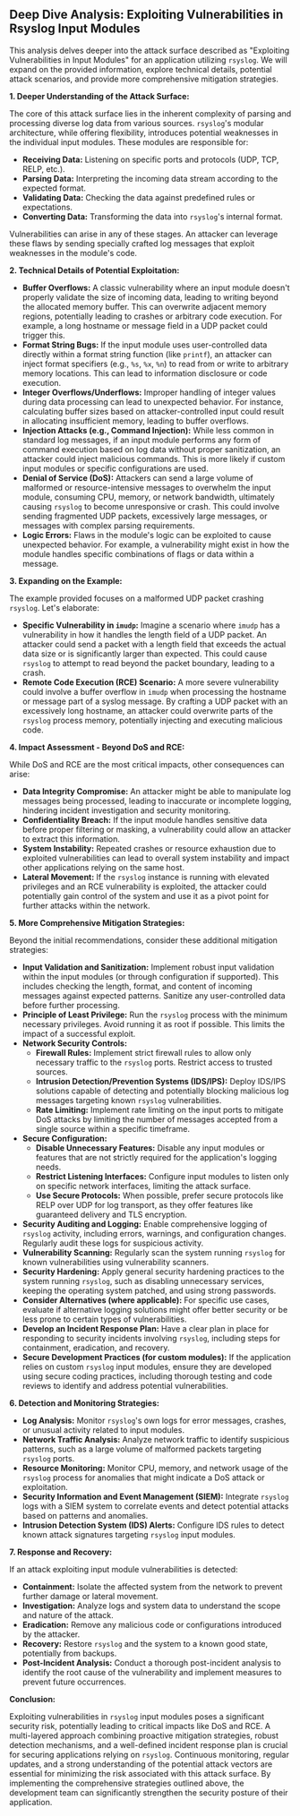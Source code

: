## Deep Dive Analysis: Exploiting Vulnerabilities in Rsyslog Input Modules

This analysis delves deeper into the attack surface described as "Exploiting Vulnerabilities in Input Modules" for an application utilizing `rsyslog`. We will expand on the provided information, explore technical details, potential attack scenarios, and provide more comprehensive mitigation strategies.

**1. Deeper Understanding of the Attack Surface:**

The core of this attack surface lies in the inherent complexity of parsing and processing diverse log data from various sources. `rsyslog`'s modular architecture, while offering flexibility, introduces potential weaknesses in the individual input modules. These modules are responsible for:

* **Receiving Data:** Listening on specific ports and protocols (UDP, TCP, RELP, etc.).
* **Parsing Data:** Interpreting the incoming data stream according to the expected format.
* **Validating Data:** Checking the data against predefined rules or expectations.
* **Converting Data:** Transforming the data into `rsyslog`'s internal format.

Vulnerabilities can arise in any of these stages. An attacker can leverage these flaws by sending specially crafted log messages that exploit weaknesses in the module's code.

**2. Technical Details of Potential Exploitation:**

* **Buffer Overflows:**  A classic vulnerability where an input module doesn't properly validate the size of incoming data, leading to writing beyond the allocated memory buffer. This can overwrite adjacent memory regions, potentially leading to crashes or arbitrary code execution. For example, a long hostname or message field in a UDP packet could trigger this.
* **Format String Bugs:** If the input module uses user-controlled data directly within a format string function (like `printf`), an attacker can inject format specifiers (e.g., `%s`, `%x`, `%n`) to read from or write to arbitrary memory locations. This can lead to information disclosure or code execution.
* **Integer Overflows/Underflows:**  Improper handling of integer values during data processing can lead to unexpected behavior. For instance, calculating buffer sizes based on attacker-controlled input could result in allocating insufficient memory, leading to buffer overflows.
* **Injection Attacks (e.g., Command Injection):** While less common in standard log messages, if an input module performs any form of command execution based on log data without proper sanitization, an attacker could inject malicious commands. This is more likely if custom input modules or specific configurations are used.
* **Denial of Service (DoS):**  Attackers can send a large volume of malformed or resource-intensive messages to overwhelm the input module, consuming CPU, memory, or network bandwidth, ultimately causing `rsyslog` to become unresponsive or crash. This could involve sending fragmented UDP packets, excessively large messages, or messages with complex parsing requirements.
* **Logic Errors:** Flaws in the module's logic can be exploited to cause unexpected behavior. For example, a vulnerability might exist in how the module handles specific combinations of flags or data within a message.

**3. Expanding on the Example:**

The example provided focuses on a malformed UDP packet crashing `rsyslog`. Let's elaborate:

* **Specific Vulnerability in `imudp`:**  Imagine a scenario where `imudp` has a vulnerability in how it handles the length field of a UDP packet. An attacker could send a packet with a length field that exceeds the actual data size or is significantly larger than expected. This could cause `rsyslog` to attempt to read beyond the packet boundary, leading to a crash.
* **Remote Code Execution (RCE) Scenario:**  A more severe vulnerability could involve a buffer overflow in `imudp` when processing the hostname or message part of a syslog message. By crafting a UDP packet with an excessively long hostname, an attacker could overwrite parts of the `rsyslog` process memory, potentially injecting and executing malicious code.

**4. Impact Assessment - Beyond DoS and RCE:**

While DoS and RCE are the most critical impacts, other consequences can arise:

* **Data Integrity Compromise:** An attacker might be able to manipulate log messages being processed, leading to inaccurate or incomplete logging, hindering incident investigation and security monitoring.
* **Confidentiality Breach:** If the input module handles sensitive data before proper filtering or masking, a vulnerability could allow an attacker to extract this information.
* **System Instability:** Repeated crashes or resource exhaustion due to exploited vulnerabilities can lead to overall system instability and impact other applications relying on the same host.
* **Lateral Movement:** If the `rsyslog` instance is running with elevated privileges and an RCE vulnerability is exploited, the attacker could potentially gain control of the system and use it as a pivot point for further attacks within the network.

**5. More Comprehensive Mitigation Strategies:**

Beyond the initial recommendations, consider these additional mitigation strategies:

* **Input Validation and Sanitization:** Implement robust input validation within the input modules (or through configuration if supported). This includes checking the length, format, and content of incoming messages against expected patterns. Sanitize any user-controlled data before further processing.
* **Principle of Least Privilege:** Run the `rsyslog` process with the minimum necessary privileges. Avoid running it as root if possible. This limits the impact of a successful exploit.
* **Network Security Controls:**
    * **Firewall Rules:** Implement strict firewall rules to allow only necessary traffic to the `rsyslog` ports. Restrict access to trusted sources.
    * **Intrusion Detection/Prevention Systems (IDS/IPS):** Deploy IDS/IPS solutions capable of detecting and potentially blocking malicious log messages targeting known `rsyslog` vulnerabilities.
    * **Rate Limiting:** Implement rate limiting on the input ports to mitigate DoS attacks by limiting the number of messages accepted from a single source within a specific timeframe.
* **Secure Configuration:**
    * **Disable Unnecessary Features:** Disable any input modules or features that are not strictly required for the application's logging needs.
    * **Restrict Listening Interfaces:** Configure input modules to listen only on specific network interfaces, limiting the attack surface.
    * **Use Secure Protocols:** When possible, prefer secure protocols like RELP over UDP for log transport, as they offer features like guaranteed delivery and TLS encryption.
* **Security Auditing and Logging:**  Enable comprehensive logging of `rsyslog` activity, including errors, warnings, and configuration changes. Regularly audit these logs for suspicious activity.
* **Vulnerability Scanning:** Regularly scan the system running `rsyslog` for known vulnerabilities using vulnerability scanners.
* **Security Hardening:** Apply general security hardening practices to the system running `rsyslog`, such as disabling unnecessary services, keeping the operating system patched, and using strong passwords.
* **Consider Alternatives (where applicable):** For specific use cases, evaluate if alternative logging solutions might offer better security or be less prone to certain types of vulnerabilities.
* **Develop an Incident Response Plan:** Have a clear plan in place for responding to security incidents involving `rsyslog`, including steps for containment, eradication, and recovery.
* **Secure Development Practices (for custom modules):** If the application relies on custom `rsyslog` input modules, ensure they are developed using secure coding practices, including thorough testing and code reviews to identify and address potential vulnerabilities.

**6. Detection and Monitoring Strategies:**

* **Log Analysis:** Monitor `rsyslog`'s own logs for error messages, crashes, or unusual activity related to input modules.
* **Network Traffic Analysis:** Analyze network traffic to identify suspicious patterns, such as a large volume of malformed packets targeting `rsyslog` ports.
* **Resource Monitoring:** Monitor CPU, memory, and network usage of the `rsyslog` process for anomalies that might indicate a DoS attack or exploitation.
* **Security Information and Event Management (SIEM):** Integrate `rsyslog` logs with a SIEM system to correlate events and detect potential attacks based on patterns and anomalies.
* **Intrusion Detection System (IDS) Alerts:** Configure IDS rules to detect known attack signatures targeting `rsyslog` input modules.

**7. Response and Recovery:**

If an attack exploiting input module vulnerabilities is detected:

* **Containment:** Isolate the affected system from the network to prevent further damage or lateral movement.
* **Investigation:** Analyze logs and system data to understand the scope and nature of the attack.
* **Eradication:** Remove any malicious code or configurations introduced by the attacker.
* **Recovery:** Restore `rsyslog` and the system to a known good state, potentially from backups.
* **Post-Incident Analysis:** Conduct a thorough post-incident analysis to identify the root cause of the vulnerability and implement measures to prevent future occurrences.

**Conclusion:**

Exploiting vulnerabilities in `rsyslog` input modules poses a significant security risk, potentially leading to critical impacts like DoS and RCE. A multi-layered approach combining proactive mitigation strategies, robust detection mechanisms, and a well-defined incident response plan is crucial for securing applications relying on `rsyslog`. Continuous monitoring, regular updates, and a strong understanding of the potential attack vectors are essential for minimizing the risk associated with this attack surface. By implementing the comprehensive strategies outlined above, the development team can significantly strengthen the security posture of their application.
